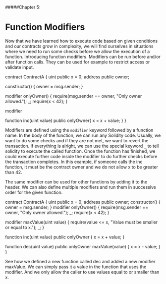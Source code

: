 #####Chapter 5:

# Function Modifiers

Now that we have learned how to execute code based on given conditions and our contracts grow in complexity, we will find ourselves in situations where we need to run some checks before we allow the execution of a function. Introducing function modifiers. Modifiers can be run before and/or after function calls. They can be used for example to restrict access or validate input.

<Highlight class="language-javascript">
contract ContractA {
   uint public x = 0;
   address public owner;
 
   constructor() {
       owner = msg.sender;
   }
 
   modifier onlyOwner() {
       require(msg.sender == owner, "Only owner allowed.");
       _;
       require(x < 42);
   }
 
   modifier 
 
   function inc(uint value) public onlyOwner{
       x = x + value;
   }
}
 </Highlight>
 
 Modifiers are defined using the `modifier` keyword followed by a function name. In the body of the function, we can run any Solidity code. Usually, we want to do some checks and if they are not met, we want to revert the transaction. If everything is alright, we can use the special keyword `_` to tell solidity to execute the called function. Once the function has finished, we could execute further code inside the modifier to do further checks before the transaction completes. In this example, if someone calls the inc function, it must be the contract owner and we do not allow x to be greater than 42.

The same modifier can be used for other functions by adding it to the header. We can also define multiple modifiers and run them in successive order for the given function.

 <Highlight class="language-javascript">
contract ContractA {
  uint public x = 0;
  address public owner;
  constructor() {
      owner = msg.sender;
  }
  modifier onlyOwner() {
      require(msg.sender == owner, "Only owner allowed.");
      _;
      require(x < 42);
  }
 
  modifier maxValue(uint value) {
      require(value <= x, "Value must be smaller or equal to x.");
      _;
  }
  
  function inc(uint value) public onlyOwner {
      x = x + value;
  }
 
  function dec(uint value) public onlyOwner maxValue(value) {
      x = x - value;
  }
}
 </Highlight>

See how we defined a new function called dec and added a new modifier maxValue. We can simply pass it a value in the function that uses the modifier. And we only allow the caller to use values equal to or smaller than x.

